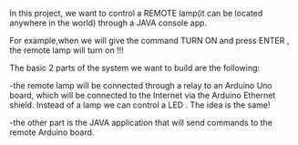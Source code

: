 In this project, we want to control a REMOTE lamp(it can be located anywhere in the world) through a JAVA console app.

For example,when we will give the command TURN ON and press ENTER , the remote lamp will turn on !!!

The basic 2 parts of the system we want to build are the following:

-the remote lamp will be connected through a relay to an Arduino Uno board, which will be connected to the Internet via the Arduino 
Ethernet shield.
Instead of a lamp we can control a LED . The idea is the same! 

-the other part is the JAVA application that will send commands to the remote Arduino board.
